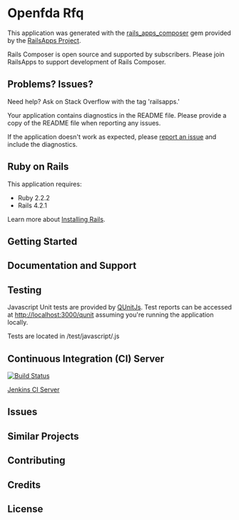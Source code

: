 Openfda Rfq
================

This application was generated with the [rails_apps_composer](https://github.com/RailsApps/rails_apps_composer) gem
provided by the [RailsApps Project](http://railsapps.github.io/).

Rails Composer is open source and supported by subscribers. Please join RailsApps to support development of Rails Composer.

Problems? Issues?
-----------

Need help? Ask on Stack Overflow with the tag 'railsapps.'

Your application contains diagnostics in the README file. Please provide a copy of the README file when reporting any issues.

If the application doesn't work as expected, please [report an issue](https://github.com/RailsApps/rails_apps_composer/issues)
and include the diagnostics.

Ruby on Rails
-------------

This application requires:

- Ruby 2.2.2
- Rails 4.2.1

Learn more about [Installing Rails](http://railsapps.github.io/installing-rails.html).

Getting Started
---------------

Documentation and Support
-------------------------

Testing
-------
Javascript Unit tests are provided by [QUnitJs](http://qunitjs.com). Test reports can be accessed at [http://localhost:3000/qunit](http://localhost:3000/qunit) assuming you're running the application locally.

Tests are located in /test/javascript/<testName>.js

Continuous Integration (CI) Server
----------------------------------

[![Build Status](http://ec2-54-175-101-110.compute-1.amazonaws.com/buildStatus/icon?job=OpenFDA)](http://ec2-54-175-101-110.compute-1.amazonaws.com/job/OpenFDA/)

[Jenkins CI Server](http://ec2-54-175-101-110.compute-1.amazonaws.com/job/OpenFDA/)

Issues
-------------

Similar Projects
----------------

Contributing
------------

Credits
-------

License
-------
